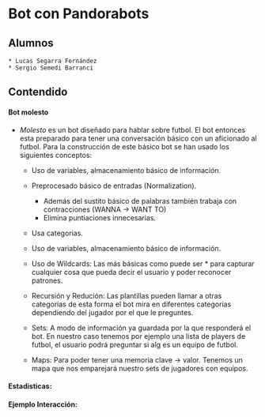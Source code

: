 # Bot con Pandorabots

## Alumnos
    * Lucas Segarra Fernández
    * Sergio Semedi Barranci

## Contendido

#### Bot molesto
* *Molesto* es un bot diseñado para hablar sobre futbol.  El bot entonces esta preparado para tener una conversación básico con un aficionado al futbol.  Para la construcción de este básico bot se han usado los siguientes conceptos:
    * Uso de variables, almacenamiento básico de información.
    * Preprocesado básico de entradas (Normalization).
        * Además del sustito básico de palabras también trabaja con contracciones (WANNA -> WANT TO)
        * Elimina puntiaciones innecesarias.
    * Usa categorias.
    * Uso de variables, almacenamiento básico de información.
    * Uso de Wildcards:
        Las más básicas como puede ser * para capturar cualquier cosa que pueda decir el usuario y poder reconocer patrones.

    * Recursión y Redución:
        Las plantillas pueden llamar a otras categorias de esta forma el bot mira en diferentes categorias dependiendo del jugador por el que le preguntes.
    * Sets:
        A modo de información ya guardada por la que responderá el bot.
        En nuestro caso tenemos por ejemplo una lista de players de futbol, el usuario podrá preguntar si alg es un equipo de futbol.
    * Maps:
        Para poder tener una memoria clave -> valor.
        Tenemos un mapa que nos emparejará nuestro sets de jugadores con equipos.


#### Estadisticas:



#### Ejemplo Interacción:




